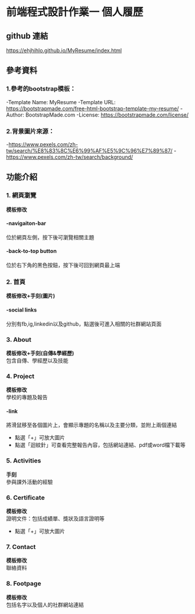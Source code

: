 # 前端程式設計作業一 個人履歷
## github 連結
https://ehjhihlo.github.io/MyResume/index.html

## 參考資料
### 1.參考的bootstrap模板：
-Template Name: MyResume
-Template URL: https://bootstrapmade.com/free-html-bootstrap-template-my-resume/
-Author: BootstrapMade.com
-License: https://bootstrapmade.com/license/

### 2.背景圖片來源：
-https://www.pexels.com/zh-tw/search/%E8%83%8C%E6%99%AF%E5%9C%96%E7%89%87/
-https://www.pexels.com/zh-tw/search/background/

## 功能介紹
### 1. 網頁瀏覽
**模板修改**  
#### -navigaiton-bar
位於網頁左側，按下後可瀏覽相關主題
#### -back-to-top button
位於右下角的黑色按鈕，按下後可回到網頁最上端
### 2. 首頁
**模板修改+手刻(圖片)**  
#### -social links
分別有fb,ig,linkedin以及github，點選後可進入相關的社群網站頁面
### 3. About
**模板修改+手刻(自傳&學經歷)**  
包含自傳、學經歷以及技能
### 4. Project
**模板修改**  
學校的專題及報告
#### -link
將滑鼠移至各個圖片上，會顯示專題的名稱以及主要分類，並附上兩個連結
- 點選「+」可放大圖片
- 點選「迴紋針」可查看完整報告內容，包括網站連結、pdf或word檔下載等
### 5. Activities
**手刻**  
參與課外活動的經驗
### 6. Certificate
**模板修改**  
證明文件：包括成績單、獎狀及語言證明等
- 點選「+」可放大圖片
### 7. Contact
**模板修改**  
聯絡資料
### 8. Footpage
**模板修改**  
包括名字以及個人的社群網站連結
